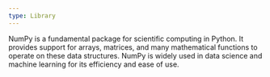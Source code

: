 ```yaml
---
type: Library
---
```


NumPy is a fundamental package for scientific computing in Python. It provides support for arrays, matrices, and many mathematical functions to operate on these data structures. NumPy is widely used in data science and machine learning for its efficiency and ease of use.
